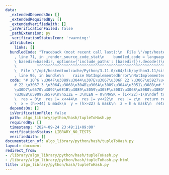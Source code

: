 ```yaml
---
data:
  _extendedDependsOn: []
  _extendedRequiredBy: []
  _extendedVerifiedWith: []
  _isVerificationFailed: false
  _pathExtension: py
  _verificationStatusIcon: ':warning:'
  attributes:
    links: []
  bundledCode: "Traceback (most recent call last):\n  File \"/opt/hostedtoolcache/Python/3.11.0/x64/lib/python3.11/site-packages/onlinejudge_verify/documentation/build.py\"\
    , line 71, in _render_source_code_stat\n    bundled_code = language.bundle(stat.path,\
    \ basedir=basedir, options={'include_paths': [basedir]}).decode()\n          \
    \         ^^^^^^^^^^^^^^^^^^^^^^^^^^^^^^^^^^^^^^^^^^^^^^^^^^^^^^^^^^^^^^^^^^^^^^^^^^^^^^^^^\n\
    \  File \"/opt/hostedtoolcache/Python/3.11.0/x64/lib/python3.11/site-packages/onlinejudge_verify/languages/python.py\"\
    , line 96, in bundle\n    raise NotImplementedError\nNotImplementedError\n"
  code: "# 10^6 \u304F\u3089\u3044\u307E\u3067\u306F 22 \u3067\u5927\u4E08\u592B\n\
    # 22 \u3067 3 \u3064\u3068\u304B\u306A\u3089\u3044\u3051\u308B\n# \u30BF\u30A4\
    \u30D7\u6570\u3092\u6E1B\u3089\u3059\u305F\u3081\u306B\u30B0\u30ED\u30FC\u30D0\
    \u30EB\u5909\u6570\n\nSIZE = 3\nLEN = 0\nMASK = (1<<22)-1\n\ndef to_hash(x,y,z):\n\
    \  res = 0\n  res |= x<<44\n  res |= y<<22\n  res |= z\n  return res\n\ndef rev(h):\n\
    \  x = (h>>44) & mask\n  y = (h>>22) & mask\n  z = h & mask\n  return x,y,z"
  dependsOn: []
  isVerificationFile: false
  path: algo_library/python/hash/tupleToHash.py
  requiredBy: []
  timestamp: '2024-09-24 23:49:11+09:00'
  verificationStatus: LIBRARY_NO_TESTS
  verifiedWith: []
documentation_of: algo_library/python/hash/tupleToHash.py
layout: document
redirect_from:
- /library/algo_library/python/hash/tupleToHash.py
- /library/algo_library/python/hash/tupleToHash.py.html
title: algo_library/python/hash/tupleToHash.py
---
```

